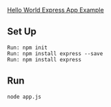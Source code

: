 [Hello World Express App Example](http://expressjs.com/en/starter/hello-world.html)


Set Up
-
    Run: npm init
    Run: npm install express --save
    Run: npm install express

Run
-
    node app.js
